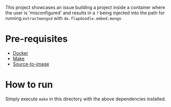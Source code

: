 This project showcases an issue building a project inside a container where the user is 'misconfigured' and results in a `?` being injected into the path for running `extractmongod` with `de.flapdoodle.embed.mongo`

# Pre-requisites
* [Docker](https://www.docker.com/)
* [Make](https://manned.org/make)
* [Source-to-image](https://github.com/openshift/source-to-image#installation)

# How to run

Simply execute `make` in this directory with the above dependencies installed. 
